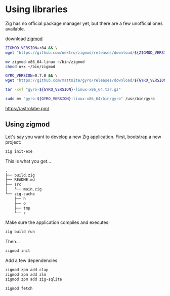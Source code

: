 # Using libraries

Zig has no official package manager yet, but there are a few unofficial ones available.

download [zigmod](https://github.com/nektro/zigmod)

```sh
ZIGMOD_VERSION=r84 && \
wget "https://github.com/nektro/zigmod/releases/download/${ZIGMOD_VERSION}/zigmod-x86_64-linux"

mv zigmod-x86_64-linux ~/bin/zigmod
chmod u+x ~/bin/zigmod
```

```sh
GYRO_VERSION=0.7.0 && \
wget "https://github.com/mattnite/gyro/releases/download/${GYRO_VERSION}/gyro-${GYRO_VERSION}-linux-x86_64.tar.gz"

tar -xvf "gyro-${GYRO_VERSION}-linux-x86_64.tar.gz"

sudo mv "gyro-${GYRO_VERSION}-linux-x86_64/bin/gyro" /usr/bin/gyro
```

https://astrolabe.pm/

## Using zigmod

Let's say you want to develop a new Zig application. First, bootstrap a new project:

```sh
zig init-exe
```

This is what you get...

```sh
.
├── build.zig
├── README.md
├── src
│   └── main.zig
└── zig-cache
    ├── h
    ├── o
    ├── tmp
    └── z
```

Make sure the application compiles and executes:

```sh
zig build run
```

Then...

```sh
zigmod init
```

Add a few dependencies

```sh
zigmod zpm add clap
zigmod zpm add zlm
zigmod zpm add zig-sqlite
```

```sh
zigmod fetch
```